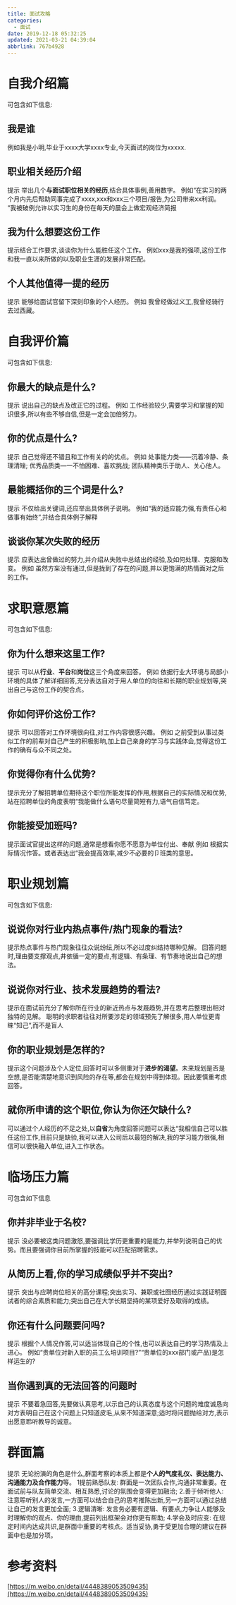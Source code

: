 ```yaml
---
title: 面试攻略
categories: 
  - 面试
date: 2019-12-18 05:32:25
updated: 2021-03-21 04:39:04
abbrlink: 767b4928
---
```

# 自我介绍篇
可包含如下信息:
## 我是谁
例如我是小明,毕业于xxxx大学xxxx专业,今天面试的岗位为xxxxx.
## 职业相关经历介绍
提示
举出几个**与面试职位相关的经历**,结合具体事例,善用数字。
例如“在实习的两个月内先后帮助同事完成了xxxx,xxx和xxx三个项目/报告,为公司带来xx利润。
“我被破例允许以实习生的身份在毎天的晨会上做宏观经济简报
## 我为什么想要这份工作
提示结合工作要求,谈谈你为什么能胜任这个工作。
例如xxx是我的强项,这份工作和我一直以来所做的以及职业生涯的发展非常匹配。
## 个人其他值得一提的经历
提示
能够给面试官留下深刻印象的个人经历。
例如
我曾经做过义工,我曾经骑行去过西藏。
# 自我评价篇
可包含如下信息:
## 你最大的缺点是什么?
提示
说出自己的缺点及改正它的过程。
例如
工作经验较少,需要学习和掌握的知识很多,所以有些不够自信,但是一定会加倍努力。
## 你的优点是什么?
提示
自己觉得还不错且和工作有关的的优点。
例如
处事能力类——沉着冷静、条理清矬;
优秀品质类—一不怕困难、喜欢挑战;
团队精神类乐于助人、关心他人。
## 最能概括你的三个词是什么?
提示
不仅给出关键词,还应举出具体例子说明。
例如“我的适应能力强,有责任心和做事有始终”,并结合具体例子解释
## 谈谈你某次失败的经历
提示
应表达出曾做过的努力,并介绍从失败中总结出的经验,及如何处理、克服和改变。
例如
虽然方杗没有通过,但是拢到了存在的问题,并以更饱满的热情面对之后的工作。
# 求职意愿篇
可包含如下信息:
## 你为什么想来这里工作?
提示
可以从**行业**、**平台**和**岗位**这三个角度来回答。
例如
依据行业大环境与局部小环境的具体了解详细回答,充分表达自对于用人单位的向往和长期的职业规划等,突出自己与这份工作的契合点。
## 你如何评价这份工作?
提示
可以回答对工作环境很向往,对工作内容很感兴趣。
例如
之前受到从事过类似工作的前辈对自己产生的积极影晌,加上自己亲身的学习与实践体会,觉得这份工作的确有与众不同之处。
## 你觉得你有什么优势?
提示充分了解招聘单位期待这个职位所能发挥的作用,根据自己的实际情况和优势,站在招聘单位的角度表明“我能做什么语句尽量简短有力,语气自信笃定。
## 你能接受加班吗?
提示面试官提出这样的问题,通常是想看你愿不愿意为单位付出、奉献
例如
根据实际情况作答。或者表达出“我会提高效率,减少不必要的卩班类的意思。
# 职业规划篇
可包含如下信息:
## 说说你对行业内热点事件/热门现象的看法?
提示热点事件与热门现象往往众说纷纭,所以不必过度纠结持哪种见解。
回答问题时,理由要支撑观点,井依循一定的要点,有逻辑、有条理、有节奏地说出自己的想法。
## 说说你对行业、技术发展趋势的看法?
提示在面试前充分了解你所在行业的新近热点与发屐趋势,并在思考后整理出相对独特的见解。
聪明的求职者往往对所要涉足的领域预先了解很多,用人单位更青睐“知己”,而不是盲人
## 你的职业规划是怎样的?
提示这个问题涉及个人定位,回答时可以多侧重对于**进步的渴望**。未来规划是否是空想,是否能清楚地意识到风险的存在等,都会在规划中得到体现。因此要慎重考虑回答。
## 就你所申请的这个职位,你认为你还欠缺什么?
可以通过个人经历的不足之处,以**自省**为角度回答问题可以表达“我相信自己可以胜任这份工作,目前只是缺验,我可以进入公司后以最短的解决,我的学习能力很强,相信可以很快融入单位,进入工作状态。
# 临场压力篇
可包含如下信息
## 你并非毕业于名校?
提示
没必要被这类问题激怒,要强调比学历更重要的是能力,并举列说明自己的优势。而且要强调你目前所掌握的技能可以匹配招聘需求。
## 从简历上看,你的学习成绩似乎并不突出?
提示
突出与应聘岗位相关的高分课程;突出实习、兼职或社囫经历通过实践证明面试者的综合素质和能力;突出自己在大学长期坚持的某项爱好及取得的成绩。
## 你还有什么问题要问吗?
提示
根据个人情况作答,可以适当体现自己的个性,也可以表达自己的学习热情及上进心。
例如“贵单位对新入职的员工么培训项目?”“贵单位的xxx部门或产品)是怎样运生的?
## 当你遇到真的无法回答的问题时
提示
不要着急回答,先要做认真思考,以示自己的认真态度与这个问题的难度诚恳向对方表明自己在这个问题上只知道皮毛,从来不知道深意;适时将问题抛给对方,表示出愿意聆听教导的诚意。
# 群面篇
提示
无论扮演的角色是什么,群面考察的本质上都是**个人的气度礼仪、表达能力、沟通能力及合作能力**等。
1提前熟悉队友:
群面是一次团队合作,沟通非常重要。在面试前与队友简单交流、相互熟悉,讨论的氛围会变得更加融洽;
2.善于倾听他人:
注意聆听别人的发言,一方面可以结合自己的思考推陈出新,另一方面可以通过总结让自己的发言更加全面;
3.逻辑清晰:
发言务必要有逻辑、有要点,力争让人能够及时理解你的观点、你的理由,提前列出框架会对你更有帮助;
4.学会及时应变:
在规定时间内达成共识,是群面中重要的考核点。适当妥协,勇于受更加合理的建议在群面中也是加分项。

# 参考资料
[https://m.weibo.cn/detail/4448389053509435](https://m.weibo.cn/detail/4448389053509435)
